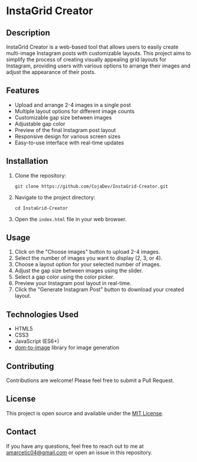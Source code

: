 # InstaGrid Creator

## Description

InstaGrid Creator is a web-based tool that allows users to easily create multi-image Instagram posts with customizable layouts. This project aims to simplify the process of creating visually appealing grid layouts for Instagram, providing users with various options to arrange their images and adjust the appearance of their posts.

## Features

- Upload and arrange 2-4 images in a single post
- Multiple layout options for different image counts
- Customizable gap size between images
- Adjustable gap color
- Preview of the final Instagram post layout
- Responsive design for various screen sizes
- Easy-to-use interface with real-time updates

## Installation

1. Clone the repository:
   ```
   git clone https://github.com/CojaDev/InstaGrid-Creator.git
   ```

2. Navigate to the project directory:
   ```
   cd InstaGrid-Creator
   ```

3. Open the `index.html` file in your web browser.

## Usage

1. Click on the "Choose images" button to upload 2-4 images.
2. Select the number of images you want to display (2, 3, or 4).
3. Choose a layout option for your selected number of images.
4. Adjust the gap size between images using the slider.
5. Select a gap color using the color picker.
6. Preview your Instagram post layout in real-time.
7. Click the "Generate Instagram Post" button to download your created layout.

## Technologies Used

- HTML5
- CSS3
- JavaScript (ES6+)
- [dom-to-image](https://github.com/tsayen/dom-to-image) library for image generation

## Contributing

Contributions are welcome! Please feel free to submit a Pull Request.

## License

This project is open source and available under the [MIT License](LICENSE).

## Contact

If you have any questions, feel free to reach out to me at amarcetic04@gmail.com or open an issue in this repository.
